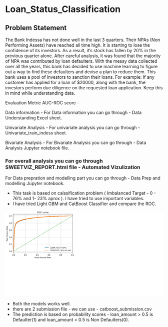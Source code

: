 # Loan_Status_Classification

## Problem Statement
The Bank Indessa has not done well in the last 3 quarters. Their NPAs (Non Performing Assets) have reached all time high. It is starting to lose the confidence of its investors. As a result, it’s stock has fallen by 20% in the previous quarter alone.
After careful analysis, it was found that the majority of NPA was contributed by loan defaulters. With the messy data collected over all the years, this bank has decided to use machine learning to figure out a way to find these defaulters and devise a plan to reduce them.
This bank uses a pool of investors to sanction their loans. For example: If any customer has applied for a loan of $20000, along with the bank, the investors perform due diligence on the requested loan application. Keep this in mind while understanding data.

Evaluation Metric
AUC-ROC score - 

Data information - For Data information you can go through - Data Understanding Excel sheet.

Univariate Analysis - For univariate analysis you can go through - Univariate_train_indess sheet. 

Bivariate Analysis - For Bivariate Analysis you can go through - Data Analysis Jupyter notebook file. 

### For overall analysis you can go through SWEETVIZ_REPORT.html file - Automated Vizulization 

For Data prepration and modelling part you can go through - Data Prep and modelling Jupyter notebook. 

- This task is based on calssification problem ( Imbalanced Target - 0 - 76% and 1- 23% aprox ). I have tried to use important variables. 
- I have tried Light GBM and CatBoost Classifier and compare the ROC. 

![](ROC%20Curve.png)

- Both the models works well. 
- there are 2 submission file - we can use - catboost_submission.csv 
- The prediction is based on probability scores - loan_amount > 0.5 is Defaulter(1) and loan_amount < 0.5 is Non Defaulters(0).


